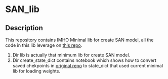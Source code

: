 # SAN_lib 

## Description
This repository contains IMHO Minimal lib for create SAN model, all the code in this lib leverage on [this repo](https://github.com/D-X-Y/landmark-detection/tree/master/SAN).

1. Dir lib is actually that minimum lib for create SAN model.
2. Dir create_state_dict contains notebook which shows how to convert saved chekpoints in [original repo](https://drive.google.com/drive/folders/1SZVJHl8tM0G5MOFQmCrx5mB6vFj-aAFu) to state_dict that used current minimal lib for loading weights.


